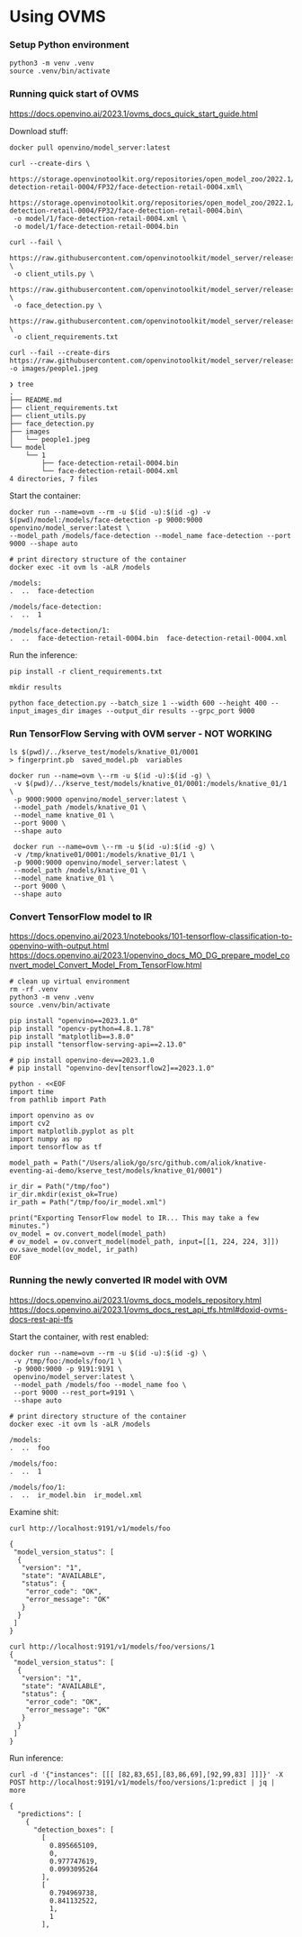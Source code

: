 # Using OVMS

### Setup Python environment

```shell
python3 -m venv .venv
source .venv/bin/activate
```

### Running quick start of OVMS

https://docs.openvino.ai/2023.1/ovms_docs_quick_start_guide.html

Download stuff:
```shell
docker pull openvino/model_server:latest

curl --create-dirs \
 https://storage.openvinotoolkit.org/repositories/open_model_zoo/2022.1/models_bin/2/face-detection-retail-0004/FP32/face-detection-retail-0004.xml\
 https://storage.openvinotoolkit.org/repositories/open_model_zoo/2022.1/models_bin/2/face-detection-retail-0004/FP32/face-detection-retail-0004.bin\
 -o model/1/face-detection-retail-0004.xml \
 -o model/1/face-detection-retail-0004.bin
 
curl --fail \
 https://raw.githubusercontent.com/openvinotoolkit/model_server/releases/2023/1/demos/common/python/client_utils.py \
 -o client_utils.py \
 https://raw.githubusercontent.com/openvinotoolkit/model_server/releases/2023/1/demos/face_detection/python/face_detection.py \
 -o face_detection.py \
 https://raw.githubusercontent.com/openvinotoolkit/model_server/releases/2023/1/demos/common/python/requirements.txt \
 -o client_requirements.txt
 
curl --fail --create-dirs https://raw.githubusercontent.com/openvinotoolkit/model_server/releases/2023/1/demos/common/static/images/people/people1.jpeg -o images/people1.jpeg

❯ tree
.
├── README.md
├── client_requirements.txt
├── client_utils.py
├── face_detection.py
├── images
│   └── people1.jpeg
└── model
    └── 1
        ├── face-detection-retail-0004.bin
        └── face-detection-retail-0004.xml
4 directories, 7 files
```

Start the container:
```shell
docker run --name=ovm --rm -u $(id -u):$(id -g) -v $(pwd)/model:/models/face-detection -p 9000:9000 openvino/model_server:latest \
--model_path /models/face-detection --model_name face-detection --port 9000 --shape auto

# print directory structure of the container
docker exec -it ovm ls -aLR /models

/models:
.  ..  face-detection

/models/face-detection:
.  ..  1

/models/face-detection/1:
.  ..  face-detection-retail-0004.bin  face-detection-retail-0004.xml
```

Run the inference:
```shell
pip install -r client_requirements.txt

mkdir results

python face_detection.py --batch_size 1 --width 600 --height 400 --input_images_dir images --output_dir results --grpc_port 9000
```

### Run TensorFlow Serving with OVM server - NOT WORKING

```shell
ls $(pwd)/../kserve_test/models/knative_01/0001
> fingerprint.pb  saved_model.pb  variables

docker run --name=ovm \--rm -u $(id -u):$(id -g) \
 -v $(pwd)/../kserve_test/models/knative_01/0001:/models/knative_01/1 \
 -p 9000:9000 openvino/model_server:latest \
 --model_path /models/knative_01 \
 --model_name knative_01 \
 --port 9000 \
 --shape auto
 
 docker run --name=ovm \--rm -u $(id -u):$(id -g) \
 -v /tmp/knative01/0001:/models/knative_01/1 \
 -p 9000:9000 openvino/model_server:latest \
 --model_path /models/knative_01 \
 --model_name knative_01 \
 --port 9000 \
 --shape auto
```


### Convert TensorFlow model to IR

https://docs.openvino.ai/2023.1/notebooks/101-tensorflow-classification-to-openvino-with-output.html
https://docs.openvino.ai/2023.1/openvino_docs_MO_DG_prepare_model_convert_model_Convert_Model_From_TensorFlow.html

```shell
# clean up virtual environment
rm -rf .venv
python3 -m venv .venv
source .venv/bin/activate

pip install "openvino==2023.1.0"
pip install "opencv-python=4.8.1.78"
pip install "matplotlib==3.8.0"
pip install "tensorflow-serving-api==2.13.0"

# pip install openvino-dev==2023.1.0
# pip install "openvino-dev[tensorflow2]==2023.1.0"

python - <<EOF
import time
from pathlib import Path

import openvino as ov
import cv2
import matplotlib.pyplot as plt
import numpy as np
import tensorflow as tf

model_path = Path("/Users/aliok/go/src/github.com/aliok/knative-eventing-ai-demo/kserve_test/models/knative_01/0001")

ir_dir = Path("/tmp/foo")
ir_dir.mkdir(exist_ok=True)
ir_path = Path("/tmp/foo/ir_model.xml")

print("Exporting TensorFlow model to IR... This may take a few minutes.")
ov_model = ov.convert_model(model_path)
# ov_model = ov.convert_model(model_path, input=[[1, 224, 224, 3]])
ov.save_model(ov_model, ir_path)
EOF
````

### Running the newly converted IR model with OVM

https://docs.openvino.ai/2023.1/ovms_docs_models_repository.html
https://docs.openvino.ai/2023.1/ovms_docs_rest_api_tfs.html#doxid-ovms-docs-rest-api-tfs

Start the container, with rest enabled:
```shell
docker run --name=ovm --rm -u $(id -u):$(id -g) \
 -v /tmp/foo:/models/foo/1 \
 -p 9000:9000 -p 9191:9191 \
 openvino/model_server:latest \
 --model_path /models/foo --model_name foo \
 --port 9000 --rest_port=9191 \
 --shape auto

# print directory structure of the container
docker exec -it ovm ls -aLR /models

/models:
.  ..  foo

/models/foo:
.  ..  1

/models/foo/1:
.  ..  ir_model.bin  ir_model.xml
```


Examine shit:
```shell
curl http://localhost:9191/v1/models/foo

{
 "model_version_status": [
  {
   "version": "1",
   "state": "AVAILABLE",
   "status": {
    "error_code": "OK",
    "error_message": "OK"
   }
  }
 ]
}

curl http://localhost:9191/v1/models/foo/versions/1
{
 "model_version_status": [
  {
   "version": "1",
   "state": "AVAILABLE",
   "status": {
    "error_code": "OK",
    "error_message": "OK"
   }
  }
 ]
}
```

Run inference:
```shell
curl -d '{"instances": [[[ [82,83,65],[83,86,69],[92,99,83] ]]]}' -X POST http://localhost:9191/v1/models/foo/versions/1:predict | jq | more

{
  "predictions": [
    {
      "detection_boxes": [
        [
          0.895665109,
          0,
          0.977747619,
          0.0993095264
        ],
        [
          0.794969738,
          0.841132522,
          1,
          1
        ],
```
